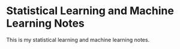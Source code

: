 # Statistical Learning and Machine Learning Notes

This is my statistical learning and machine learning notes. 
